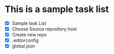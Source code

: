 # This is a sample task list
- [x] Sample task List
- [x] Choose Source repository host
- [x] Create new repo 
- [x] .editorconfig
- [x] global.json
